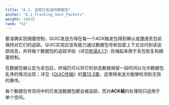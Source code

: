 ```yaml
---
title: "A.1. 追踪已发送的数据包"
anchor: "A.1_Tracking_Sent_Packets"
weight: 10010
rank: "h2"
---
```


要准确实现拥塞控制，QUIC发送方得在每一个ACK触发包得到确认或遭遇丢包前保持对它们的追踪。QUIC实现应该有能力通过数据包号和加密上下文访问到该追踪信息，并将每个数据包的追踪字段（详见[附录A.1.1](#A.1.1_Sent_Packet_Fields)）存储起来用于丢包恢复和拥塞控制。

在数据包被认定为丢包后，终端仍可以将它的状态数据保留一段时间以允许数据包乱序的情况出现；详见《[QUIC传输](../RFC9000_Chinese_Translation)》的[第13.3章](../RFC9000_Chinese_Translation/#13.3_Retransmission_of_Information)。这使得发送方能够检测到无效的重传。

每个数据包号空间中的已发送数据包都会被追踪，而对**ACK帧**的处理则只适用于单个空间。
